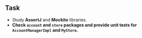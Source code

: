 ## Task
- Study **AssertJ** and **Mockito** libraries.
- **Check `account` and `store` packages and provide unit tests for `AccountManagerImpl` and `MyStore`.**
